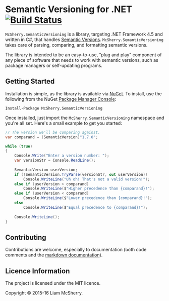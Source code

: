 # Semantic Versioning for .NET [![Build Status][5]][6]

[5]: https://ci.appveyor.com/api/projects/status/2cwcupcpk6ja90i4?branch=master
[6]: https://ci.appveyor.com/project/McSherry/libsemver-net

`McSherry.SemanticVersioning` is a library, targeting .NET Framework 4.5 and
written in C#, that handles [Semantic Versions][1]. `McSherry.SemanticVersioning`
takes care of parsing, comparing, and formatting semantic versions.

[1]: http://semver.org

The library is intended to be an easy-to-use, "plug and play" component of any
piece of software that needs to work with semantic versions, such as package
managers or self-updating programs.


## Getting Started

Installation is simple, as the library is available via [NuGet][2]. To install,
use the following from the NuGet [Package Manager Console][3]:

```
Install-Package McSherry.SemanticVersioning
```

Once installed, just import the `McSherry.SemanticVersioning` namespace and
you're all set. Here's a small example to get you started:

```c#
// The version we'll be comparing against.
var comparand = (SemanticVersion)"1.7.0";

while (true)
{    
    Console.Write("Enter a version number: ");
    var versionStr = Console.ReadLine();
    
    SemanticVersion userVersion;
    if (!SemanticVersion.TryParse(versionStr, out userVersion))
        Console.WriteLine("Uh oh! That's not a valid version!");
    else if (userVersion > comparand)
        Console.WriteLine($"Higher precedence than {comparand}!");
    else if (userVersion < comparand)
        Console.WriteLine($"Lower precedence than {comparand}!");
    else
        Console.WriteLine($"Equal precedence to {comparand}!");
        
    Console.WriteLine();
}
```

[2]: https://www.nuget.org/packages/McSherry.SemanticVersioning/
[3]: http://docs.nuget.org/consume/package-manager-console


## Contributing

Contributions are welcome, especially to documentation (both code comments
and the [markdown documentation][4]).

[4]: ./docs


## Licence Information

The project is licensed under the MIT licence.

Copyright &copy; 2015-16 Liam McSherry.